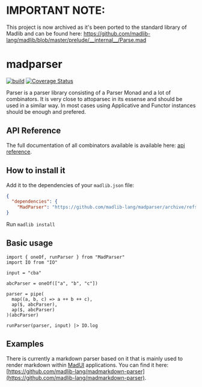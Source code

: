 # IMPORTANT NOTE:
This project is now archived as it's been ported to the standard library of Madlib and can be found here: https://github.com/madlib-lang/madlib/blob/master/prelude/__internal__/Parse.mad


# madparser
[![build](https://github.com/madlib-lang/madparser/actions/workflows/build.yml/badge.svg)](https://github.com/madlib-lang/madparser/actions/workflows/build.yml)
[![Coverage Status](https://coveralls.io/repos/github/madlib-lang/madparser/badge.svg?branch=master)](https://coveralls.io/github/madlib-lang/madparser?branch=master)

Parser is a parser library consisting of a Parser Monad and a lot of combinators. It is very close to attoparsec in its essense and should be used in a similar way. In most cases using Applicative and Functor instances should be enough and prefered.

## API Reference
The full documentation of all combinators available is available here: [api reference](https://madlib-lang.github.io/madparser/).

## How to install it
Add it to the dependencies of your `madlib.json` file:
```json
{
  "dependencies": {
    "MadParser": "https://github.com/madlib-lang/madparser/archive/refs/heads/master.zip"
}
```
Run `madlib install`

## Basic usage
```madlib
import { oneOf, runParser } from "MadParser"
import IO from "IO"

input = "cba"

abcParser = oneOf(["a", "b", "c"])

parser = pipe(
  map((a, b, c) => a ++ b ++ c),
  ap($, abcParser),
  ap($, abcParser)
)(abcParser)

runParser(parser, input) |> IO.log
```

## Examples
There is currently a markdown parser based on it that is mainly used to render markdown within [MadUI](https://github.com/madlib-lang/madui) applications. You can find it here: [https://github.com/madlib-lang/madmarkdown-parser](https://github.com/madlib-lang/madmarkdown-parser).
